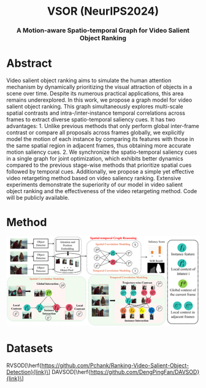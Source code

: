 <div align="center">
<h1>VSOR (NeurIPS2024)</h1>
<h3>A Motion-aware Spatio-temporal Graph for Video Salient Object Ranking</h3>
</div>

# Abstract
Video salient object ranking aims to simulate the human attention mechanism by dynamically prioritizing the visual attraction of objects in a scene over time. Despite its numerous practical applications, this area remains underexplored. In this work, we propose a graph model for video salient object ranking. This graph simultaneously explores multi-scale spatial contrasts and intra-/inter-instance temporal correlations across frames to extract diverse spatio-temporal saliency cues. It has two advantages: 1. Unlike previous methods that only perform global inter-frame contrast or compare all proposals across frames globally, we explicitly model the motion of each instance by comparing its features with those in the same spatial region in adjacent frames, thus obtaining more accurate motion saliency cues. 2. We synchronize the spatio-temporal saliency cues in a single graph for joint optimization, which exhibits better dynamics compared to the previous stage-wise methods that prioritize spatial cues followed by temporal cues. Additionally, we propose a simple yet effective video retargeting method based on video saliency ranking. Extensive experiments demonstrate the superiority of our model in video salient object ranking and the effectiveness of the video retargeting method. Code will be publicly available.

# Method
<p align="center">
  <img src="./assets/method11.png" width="800" />
</p>

# Datasets
RVSOD\[\herf{https://github.com/Pchank/Ranking-Video-Salient-Object-Detection}{link}\]
DAVSOD\[\herf{https://github.com/DengPingFan/DAVSOD}{link}\]
